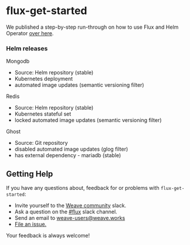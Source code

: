 # flux-get-started

We published a step-by-step run-through on how to use Flux and Helm Operator [over
here](https://github.com/weaveworks/flux/blob/master/site/helm-get-started.md).

### Helm releases

Mongodb
* Source: Helm repository (stable)
* Kubernetes deployment
* automated image updates (semantic versioning filter)

Redis
* Source: Helm repository (stable)
* Kubernetes stateful set 
* locked automated image updates (semantic versioning filter)

Ghost
* Source: Git repository
* disabled automated image updates (glog filter)
* has external dependency - mariadb (stable)

## <a name="help"></a>Getting Help

If you have any questions about, feedback for or problems with `flux-get-started`:

- Invite yourself to the <a href="https://slack.weave.works/" target="_blank">Weave community</a> slack.
- Ask a question on the [#flux](https://weave-community.slack.com/messages/flux/) slack channel.
- Send an email to <a href="mailto:weave-users@weave.works">weave-users@weave.works</a>
- <a href="https://github.com/weaveworks/flux-helm-test/issues/new">File an issue.</a>

Your feedback is always welcome!
